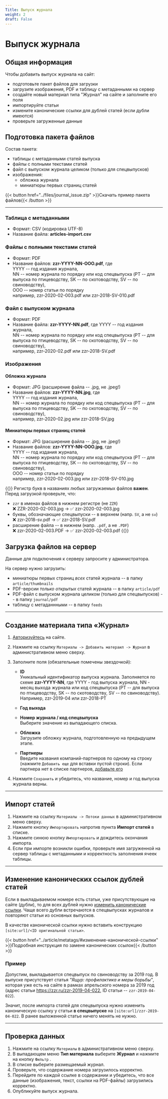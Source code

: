 ```yaml
---
Title: Выпуск журнала
weight: 2
draft: False
---
```


# Выпуск журнала

## Общая информация
Чтобы добавить выпуск журнала на сайт:
- подготовьте пакет файлов для загрузки
- загрузите изображения, PDF и таблицу с метаданными на сервер
- создайте новый материал типа "Журнал" на сайте и заполните его поля
- импортируйте статьи
- измените канонические ссылки для дублей статей (если дубли имеются)
- проверьте загруженные данные

## Подготовка пакета файлов
Состав пакета:
- таблицы с метаданными статей выпуска
- файлы с полными текстами статей
- файл с выпуском журнала целиком (только для спецвыпусков)
- изображения:
    - обложка журнала
    - миниатюры первых страниц статей

{{< button href="../files/journal_issue.zip" >}}Скачать пример пакета файлов{{< /button >}}

---

### Таблица с метаданными
- Формат: CSV (кодировка UTF-8)
- Название файла: **articles-import.csv**

### Файлы с полными текстами статей
- Формат: PDF
- Название файлов: **zzr-YYYY-NN-OOO.pdf**, где  
YYYY -- год издания журнала,  
NN -- номер журнала по порядку или код спецвыпуска (PT -- для выпуска по птицеводству, SK -- по скотоводству, SV -- по свиноводству),  
OOO -- номер статьи по порядку  
например, zzr-2020-02-003.pdf или zzr-2018-SV-010.pdf

### Файл с выпуском журнала
- Формат: PDF
- Название файла: **zzr-YYYY-NN.pdf**, где
YYYY -- год издания журнала,  
NN -- номер журнала по порядку или код спецвыпуска (PT -- для выпуска по птицеводству, SK -- по скотоводству, SV -- по свиноводству),  
например, zzr-2020-02.pdf или zzr-2018-SV.pdf

### Изображения
#### Обложка журнала
- Формат: JPG (расширение файла -- .jpg, не .jpeg!)
- Название файлов: **zzr-YYYY-NN.jpg**, где  
YYYY -- год издания журнала,  
NN -- номер журнала по порядку или код спецвыпуска (PT -- для выпуска по птицеводству, SK -- по скотоводству, SV -- по свиноводству),  
например, zzr-2020-02.jpg или zzr-2018-SV.jpg 

#### Миниатюры первых страниц статей 
- Формат: JPG (расширение файла -- .jpg, не .jpeg!)
- Название файлов: **zzr-YYYY-NN-OOO.jpg**, где  
YYYY -- год издания журнала,  
NN -- номер журнала по порядку или код спецвыпуска (PT -- для выпуска по птицеводству, SK -- по скотоводству, SV -- по свиноводству),  
OOO -- номер статьи по порядку  
например, zzr-2020-02-003.jpg или zzr-2018-SV-010.jpg 

{{<hint warning>}}
Регистр букв в названиях любых загружаемых файлов **важен**. Перед загрузкой проверьте, что:
- `zzr` в именах файлов в нижнем регистре (не `ZZR`)  
❌ ZZR-2020-02-003.jpg → ✅ zzr-2020-02-003.jpg
- буквы, обозначающие спецвыпуски -- в верхнем (напр. `SV`, а не `sv`)  
❌ zzr-2018-sv.pdf → ✅ zzr-2018-SV.pdf 
- расширение файла -- в нижнем (напр. `.pdf`, а не `.PDF`)  
❌ zzr-2020-02-003.PDF → ✅ zzr-2020-02-003.pdf 
{{</hint>}}

## Загрузка файлов на сервер
Данные для подключения к серверу запросите у администратора.

На сервер нужно загрузить:
- миниатюры первых страниц *всех* статей журнала -- в папку `article/thumbnails`
- PDF-версии *только открытых* статей журнала -- в папку `article/pdf`
- PDF-файл с выпуском журнала целиком (только для спецвыпусков) -- в папку `journal/pdf`
- таблицу с метаданнными -- в папку `feeds`

---

## Создание материала типа «Журнал»

1. [Авторизуйтесь](../auth) на сайте.

1. Нажмите на ссылку `Материалы -> Добавить матераил -> Журнал` в административном меню сверху.

1. Заполните поля (обязательные помечены звездочкой):

   - **ID**  
   Уникальный идентификатор выпуска журнала. Заполняется по схеме **zzr-YYYY-NN**, где YYYY - год выпуска журнала, NN - месяц выхода журнала или код спецвыпуска (PT -- для выпуска по птицеводству, SK -- по скотоводству, SV -- по свиноводству). Например, zzr-2019-04 или zzr-2018-PT

   - **Год выхода**

   - **Номер журнала / код спецвыпуска**  
   Выберите значение из выпадающего списка.

   - **Обложка**  
   Загрузите обложку журнала, подготовленную на предыдущем этапе.

   - **Партнеры**  
   Введите названия компаний-партнеров по одному на строку (нажмите `Добавить еще` для вставки пустой строки). Если партнера нет в списке партнеров, [добавьте его](../partner)

1. Нажмите `Сохранить` и убедитесь, что название, номер и год выпуска журнала верны.

---

## Импорт статей

1. Нажмите на ссылку `Материалы -> Потоки данных` в административном меню сверху.
1. Нажмите кнопку `Импортировать` напротив пункта **Импорт статей** в списке.
1. Нажмите синюю кнопку `Импортировать` и дождитесь окончания импорта.
1. Если при импорте возникли ошибки, проверьте имя загруженной на сервер таблицы с метаданными и корректность заполнения ячеек таблицы.

---

## Изменение канонических ссылок дублей статей  

Если в выкладываемом номере есть статьи, уже присутствующие на сайте (дубли), то для всех дублей нужно [изменить канонические ссылки](../article/metatags/#изменение-канонической-ссылки). Чаще всего дубли встречаются в спецвыпусках журналов и повторяют статьи из основных выпусков.

В качестве канонической ссылки нужно вставить конструкцию `[site:url]/<ID оригинальной статьи>`. 

{{< button href="../article/metatags/#изменение-канонической-ссылки" >}}Подробная инструкция по замене канонических ссылок{{< /button >}}

### Пример

Допустим, выкладывается спецвыпуск по свиноводству за 2019 год. В выпуске присутствует статья *"Ящур: профилактика и меры борьбы"*, которая уже есть на сайте в рамках апрельского номера за 2019 год (адрес статьи https://zzr.ru/zzr-2019-04-022, ID статьи -- `zzr-2019-04-022`).

Значит, после импорта статей для спецвыпуска нужно изменить каноническую ссылку у статьи **в спецвыпуске** на `[site:url]/zzr-2019-04-022`. В ранее выложенной статье ничего менять не нужно.


---

## Проверка данных

1. Нажмите на ссылку `Материалы` в административном меню сверху.
1. В выпадающем меню **Тип материала** выберите **Журнал** и нажмите на кнопку `Фильтр` .
1. В списке выберите размещаемый журнал.
1. Проверьте, что содержание номера загрузилось корректно.
1. Перейдите по каждой ссылке в содержании и убедитесь, что все данные (изображения, текст, ссылки на PDF-файлы) загрузились корректно.
1. Опубликуйте выпуск журнала.